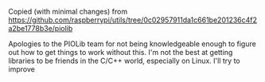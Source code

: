 Copied (with minimal changes) from https://github.com/raspberrypi/utils/tree/0c02957911da1c661be201236c4f2a2be1778b3e/piolib

Apologies to the PIOLib team for not being knowledgeable enough to figure out how to get things to work without this.  I'm not the best at getting libraries to be friends in the C/C++ world, especially on Linux.  I'll try to improve
